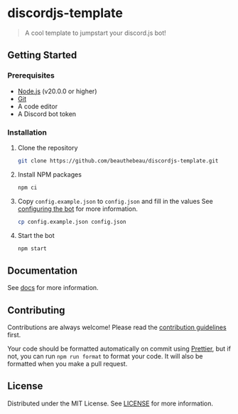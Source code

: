 # discordjs-template

> A cool template to jumpstart your discord.js bot!

## Getting Started

### Prerequisites

- [Node.js](https://nodejs.org/en/) (v20.0.0 or higher)
- [Git](https://git-scm.com/downloads)
- A code editor
- A Discord bot token

### Installation

1. Clone the repository

   ```sh
   git clone https://github.com/beauthebeau/discordjs-template.git
   ```

2. Install NPM packages

   ```sh
   npm ci
   ```

3. Copy `config.example.json` to `config.json` and fill in the values
   See [configuring the bot](docs/CONFIG.md) for more information.

   ```sh
   cp config.example.json config.json
   ```

4. Start the bot
   ```sh
   npm start
   ```

## Documentation

See [docs](docs/README.md) for more information.

## Contributing

Contributions are always welcome! Please read the [contribution guidelines](CONTRIBUTING.md) first.

Your code should be formatted automatically on commit using [Prettier](https://prettier.io/), but if not,
you can run `npm run format` to format your code. It will also be formatted when you make a pull request.

## License

Distributed under the MIT License. See [LICENSE](LICENSE) for more information.

